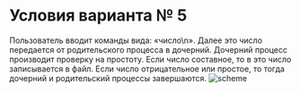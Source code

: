 # Условия варианта № 5
Пользователь вводит команды вида: «число\n». Далее это число передается от
родительского процесса в дочерний. Дочерний процесс производит проверку на простоту. Если
число составное, то в это число записывается в файл. Если число отрицательное или простое, то
тогда дочерний и родительский процессы завершаются.
![scheme](https://github.com/fushimori/os_course/assets/129299467/9ad5aafb-cb1d-4b6a-b4f2-fed22ffc8f1d)
